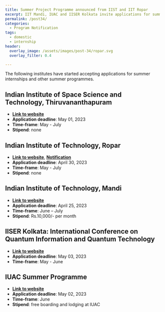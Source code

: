 ```yaml
---
title: Summer Project Programme announced from IIST and IIT Ropar
excerpt: IIT Mandi, IUAC and IISER Kolkata invite applications for summer programmes
permalink: /post34/
categories:
  - Program Notification
tags:
  - domestic
  - internship
header:
  overlay_image: /assets/images/post-34/ropar.svg
  overlay_filter: 0.4

---
```


The following institutes have started accepting applications for summer internships and other summer programmes.

## Indian Institute of Space Science and Technology, Thiruvananthapuram

- [**Link to website**](https://admission.iist.ac.in//internship/)
- **Application deadline**: May 01, 2023
- **Time-frame**: May - July
- **Stipend**: none

## Indian Institute of Technology, Ropar

- [**Link to website**](https://www.iitrpr.ac.in/summer-internship-programme-2023), [**Notification**](https://www.iitrpr.ac.in/sites/default/files/Internship%20in%20Library.pdf)
- **Application deadline**: April 30, 2023
- **Time-frame**: May - July
- **Stipend**: none

## Indian Institute of Technology, Mandi

- [**Link to website**](https://www.iitmandi.ac.in/sites/default/files/2023-03/internship%20Poster%20IIT%20Mandi.pdf)
- **Application deadline**: April 25, 2023
- **Time-frame**: June – July
- **Stipend**: Rs.10,000/- per month

## IISER Kolkata: International Conference on Quantum Information and Quantum Technology

- [**Link to website**](https://www.qiqt2023.org/)
- **Application deadline**: May 03, 2023
- **Time-frame**: May - June


## IUAC Summer Programme

- [**Link to website**](https://gate.iuac.res.in/public_html/bscsp2023/announcement.html)
- **Application deadline**: May 02, 2023
- **Time-frame**: June
- **Stipend**: free boarding and lodging at IUAC

